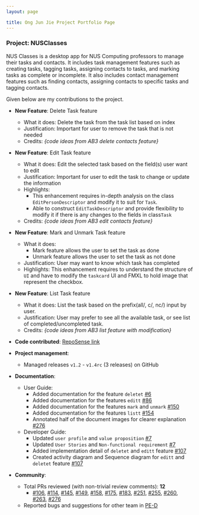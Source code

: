 ```yaml
---
layout: page

title: Ong Jun Jie Project Portfolio Page
---
```


### Project: NUSClasses

NUS Classes is a desktop app for NUS Computing professors to manage their tasks and contacts. It includes task management features such as
creating tasks, tagging tasks, assigning contacts to tasks, and marking tasks as complete or incomplete. It also includes contact management features such as finding contacts, assigning contacts to specific tasks and tagging contacts.

Given below are my contributions to the project.

* **New Feature**: Delete Task feature
  * What it does: Delete the task from the task list based on index
  * Justification: Important for user to remove the task that is not needed
  * Credits: *{code ideas from AB3 delete contacts feature}*

* **New Feature**: Edit Task feature
  * What it does: Edit the selected task based on the field(s) user want to edit
  * Justification: Important for user to edit the task to change or update the information
  * Highlights: 
    * This enhancement requires in-depth analysis on the class `EditPersonDescriptor` and modify it to suit for `Task`. 
    * Able to construct `EditTaskDescriptor` and provide flexibility to modify it if there is any changes to the fields in class`Task`
  * Credits: *{code ideas from AB3 edit contacts feature}*

* **New Feature**: Mark and Unmark Task feature
  * What it does: 
    * Mark feature allows the user to set the task as done
    * Unmark feature allows the user to set the task as not done
  * Justification: User may want to know which task has completed
  * Highlights: This enhancement requires to understand the structure of `UI` and have to modify the `taskcard` UI and FMXL to hold image that represent the checkbox.

* **New Feature**: List Task feature
  * What it does: List the task based on the prefix(all/, c/, nc/) input by user.
  * Justification: User may prefer to see all the available task, or see list of completed/uncompleted task.
  * Credits: *{code ideas from AB3 list feature with modification}*

* **Code contributed**: [RepoSense link](https://nus-cs2103-ay2122s2.github.io/tp-dashboard/?search=junjunjieOng&sort=groupTitle&sortWithin=title&timeframe=commit&mergegroup=&groupSelect=groupByRepos&breakdown=true&checkedFileTypes=docs~functional-code~test-code~other&since=2022-02-18)

* **Project management**:
  * Managed releases `v1.2` - `v1.4rc` (3 releases) on GitHub

* **Documentation**:
  * User Guide:
    * Added documentation for the feature `deletet` [\#6](https://github.com/AY2122S2-CS2103T-T12-4/tp/pull/6)
    * Added documentation for the features `editt` [\#86](https://github.com/AY2122S2-CS2103T-T12-4/tp/pull/86)
    * Added documentation for the features `mark` and `unmark` [\#150](https://github.com/AY2122S2-CS2103T-T12-4/tp/pull/150)
    * Added documentation for the features `listt` [\#154](https://github.com/AY2122S2-CS2103T-T12-4/tp/pull/154)
    * Annotated half of the document images for clearer explanation [\#276](https://github.com/AY2122S2-CS2103T-T12-4/tp/pull/276)
  * Developer Guide:
    * Updated `user profile` and `value proposition` [\#7](https://github.com/AY2122S2-CS2103T-T12-4/tp/pull/7/files)
    * Updated `User Stories` and `Non-functional requirement` [\#7](https://github.com/AY2122S2-CS2103T-T12-4/tp/pull/7/files)
    * Added implementation detail of `deletet` and `editt` feature [\#107](https://github.com/AY2122S2-CS2103T-T12-4/tp/pull/107)
    * Created activity diagram and Sequence diagram for `editt` and `deletet` feature [\#107](https://github.com/AY2122S2-CS2103T-T12-4/tp/pull/107)

* **Community**:
  * Total PRs reviewed (with non-trivial review comments): **12**
    * [\#106](https://github.com/AY2122S2-CS2103T-T12-4/tp/pull/106), [\#114](https://github.com/AY2122S2-CS2103T-T12-4/tp/pull/114), 
    [\#145](https://github.com/AY2122S2-CS2103T-T12-4/tp/pull/145), [\#149](https://github.com/AY2122S2-CS2103T-T12-4/tp/pull/149),
    [\#158](https://github.com/AY2122S2-CS2103T-T12-4/tp/pull/158), [\#175](https://github.com/AY2122S2-CS2103T-T12-4/tp/pull/175), 
    [\#183](https://github.com/AY2122S2-CS2103T-T12-4/tp/pull/183), [\#251](https://github.com/AY2122S2-CS2103T-T12-4/tp/pull/251),
    [\#255](https://github.com/AY2122S2-CS2103T-T12-4/tp/pull/255), [\#260](https://github.com/AY2122S2-CS2103T-T12-4/tp/pull/260),
    [\#263](https://github.com/AY2122S2-CS2103T-T12-4/tp/pull/263), [\#276](https://github.com/AY2122S2-CS2103T-T12-4/tp/pull/276)
  * Reported bugs and suggestions for other team in [PE-D](https://github.com/junjunjieOng/ped/issues)


